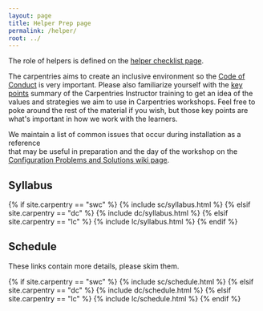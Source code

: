 ```yaml
---
layout: page
title: Helper Prep page
permalink: /helper/
root: ../
---
```


The role of helpers is defined on the [helper checklist page](https://docs.carpentries.org/topic_folders/hosts_instructors/hosts_instructors_checklist.html#helper-checklist).

The carpentries aims to create an inclusive environment so the [Code of Conduct](https://docs.carpentries.org/topic_folders/policies/code-of-conduct.html) is very important. Please also familiarize yourself with the [key points](https://carpentries.github.io/instructor-training/reference.html) summary of the Carpentries Instructor training to get an idea of the values and strategies we aim to use in Carpentries workshops. Feel free to poke around the rest of the material if you wish, but those key points are what's important in how we work with the learners.  

We maintain a list of common issues that occur during installation as a reference  
that may be useful in preparation and the day of the workshop on the
[Configuration Problems and Solutions wiki page]({{site.swc_github}}/workshop-template/wiki/Configuration-Problems-and-Solutions).

## Syllabus


{% if site.carpentry == "swc" %}
  {% include sc/syllabus.html %}
{% elsif site.carpentry == "dc" %}
  {% include dc/syllabus.html %}
{% elsif site.carpentry == "lc" %}
  {% include lc/syllabus.html %}
{% endif %}


## Schedule

These links contain more details, please skim them.

{% if site.carpentry == "swc" %}
  {% include sc/schedule.html %}
{% elsif site.carpentry == "dc" %}
  {% include dc/schedule.html %}
{% elsif site.carpentry == "lc" %}
  {% include lc/schedule.html %}
{% endif %}
